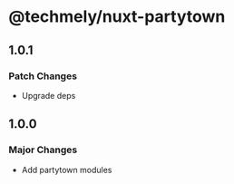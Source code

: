 # @techmely/nuxt-partytown

## 1.0.1

### Patch Changes

- Upgrade deps

## 1.0.0

### Major Changes

- Add partytown modules
